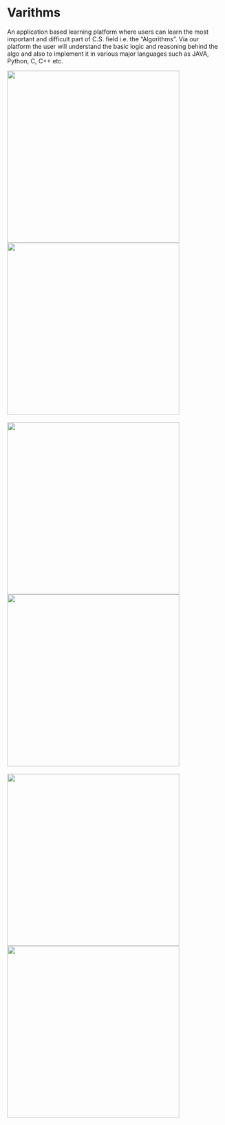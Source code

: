 # Varithms

An application based learning platform where users can learn the most important and difficult part of C.S.  field i.e. the “Algorithms”. Via our platform the user will understand the basic logic and reasoning behind the algo and also to implement it in various major languages such as JAVA, Python, C, C++ etc.


<img src="https://user-images.githubusercontent.com/15704920/148894812-afaa8077-7724-4b4f-9ac9-e15408880f67.png" width = "400">
<img src="https://user-images.githubusercontent.com/15704920/148894835-45b251d4-8eb0-48cb-b967-8b987ea273a5.png" width = "400">
<br>
<br>
<img src="https://user-images.githubusercontent.com/15704920/148894959-1036b4b6-2301-435b-884c-53930e667134.png" width = "400">
<img src="https://user-images.githubusercontent.com/15704920/148894991-c8e86cb6-aaa1-4141-9773-5d4cc458ec9c.png" width = "400">
<br>
<br>
<img src="https://user-images.githubusercontent.com/15704920/148894686-b943f65e-94a7-4f82-bdf8-9444d0cd6701.png" width = "400">
<img src="https://user-images.githubusercontent.com/15704920/148895133-393d0d25-8fb3-446c-ba94-38f88c1a86a1.png" width = "400">
<br>
<br>
